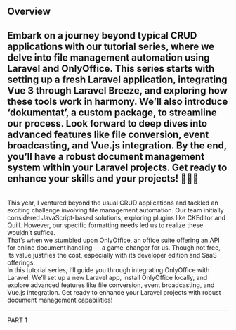 ## Overview
Embark on a journey beyond typical CRUD applications with our tutorial series, where we delve into file management automation using Laravel and OnlyOffice. This series starts with setting up a fresh Laravel application, integrating Vue 3 through Laravel Breeze, and exploring how these tools work in harmony. We’ll also introduce ‘dokumentat’, a custom package, to streamline our process. Look forward to deep dives into advanced features like file conversion, event broadcasting, and Vue.js integration. By the end, you’ll have a robust document management system within your Laravel projects. Get ready to enhance your skills and your projects! 🚀👨‍💻
<br />
---
<br />
This year, I ventured beyond the usual CRUD applications and tackled an exciting challenge involving file management automation. Our team initially considered JavaScript-based solutions, exploring plugins like CKEditor and Quill. However, our specific formatting needs led us to realize these wouldn’t suffice.
<br />
That’s when we stumbled upon OnlyOffice, an office suite offering an API for online document handling — a game-changer for us. Though not free, its value justifies the cost, especially with its developer edition and SaaS offerings.
<br />
In this tutorial series, I’ll guide you through integrating OnlyOffice with Laravel. We’ll set up a new Laravel app, install OnlyOffice locally, and explore advanced features like file conversion, event broadcasting, and Vue.js integration. Get ready to enhance your Laravel projects with robust document management capabilities!

--- 
PART 1

